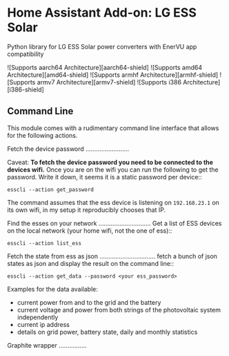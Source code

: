 # Home Assistant Add-on:  LG ESS Solar
Python library for LG ESS Solar power converters with EnerVU app compatibility

![Supports aarch64 Architecture][aarch64-shield] ![Supports amd64 Architecture][amd64-shield] ![Supports armhf Architecture][armhf-shield] ![Supports armv7 Architecture][armv7-shield] ![Supports i386 Architecture][i386-shield]


Command Line
------------
This module comes with a rudimentary command line interface that allows for the following actions.

Fetch the device password
.........................

Caveat: **To fetch the device password you need to be connected to the devices wifi.** Once you are on the wifi you can
run the following to get the password. Write it down, it seems it is a static password per device::

    esscli --action get_password

The command assumes that the ess device is listening on ``192.168.23.1`` on its own wifi, in my setup it reproducibly
chooses that IP.

Find the esses on your network
..............................
Get a list of ESS devices on the local network (your home wifi, not the one of ess)::

    esscli --action list_ess


Fetch the state from ess as json
................................
fetch a bunch of json states as json and display the result on the command line::

    esscli --action get_data --password <your ess_password>

Examples for the data available:
- current power from and to the grid and the battery
- current voltage and power from both strings of the photovoltaic system independently
- current ip address
- details on grid power, battery state, daily and monthly statistics

Graphite wrapper
................
